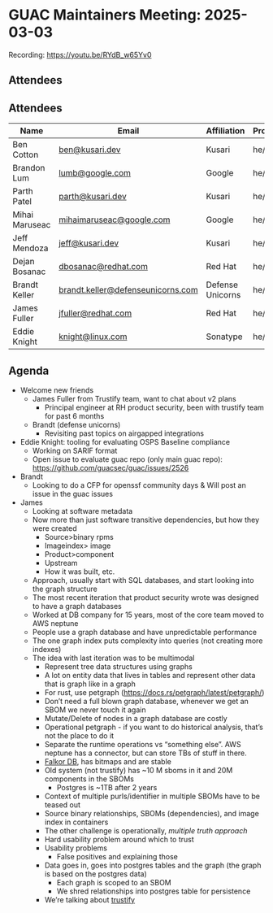 # GUAC Maintainers Meeting: 2025-03-03

Recording: https://youtu.be/RYdB_w65Yv0

## Attendees

## Attendees

| Name | Email | Affiliation | Pronouns
| ---- | ----- | ----------- | --------
| Ben Cotton | ben@kusari.dev | Kusari | he/him
| Brandon Lum | lumb@google.com | Google | he/him
| Parth Patel | parth@kusari.dev | Kusari | he/him
| Mihai Maruseac | mihaimaruseac@google.com | Google | he/him
| Jeff Mendoza | jeff@kusari.dev | Kusari | he/him
| Dejan Bosanac | dbosanac@redhat.com | Red Hat | he/him
| Brandt Keller | brandt.keller@defenseunicorns.com | Defense Unicorns | he/him
| James Fuller | jfuller@redhat.com | Red Hat | he/him
| Eddie Knight | knight@linux.com | Sonatype | he/him

## Agenda

* Welcome new friends
    * James Fuller from Trustify team, want to chat about v2 plans
        * Principal engineer at RH product security, been with trustify team for past 6 months
    * Brandt (defense unicorns)
        * Revisiting past topics on airgapped integrations
* Eddie Knight: tooling for evaluating OSPS Baseline compliance
    * Working on SARIF format
    * Open issue to evaluate guac repo (only main guac repo): https://github.com/guacsec/guac/issues/2526
* Brandt
    * Looking to do a CFP for openssf community days
    & Will post an issue in the guac issues
* James
    * Looking at software metadata
    * Now more than just software transitive dependencies, but how they were created
        * Source>binary rpms
        * Imageindex> image
        * Product>component
        * Upstream
        * How it was built, etc. 
    * Approach, usually start with SQL databases, and start looking into the graph structure
    * The most recent iteration that product security wrote was designed to have a graph databases
    * Worked at DB company for 15 years, most of the core team moved to AWS neptune
    * People use a graph database and have unpredictable performance
    * The one graph index puts complexity into queries (not creating more indexes)
    * The idea with last iteration was to be multimodal
        * Represent tree data structures using graphs
        * A lot on entity data that lives in tables and represent other data that is graph like in a graph
        * For rust, use petgraph (https://docs.rs/petgraph/latest/petgraph/) 
        * Don’t need a full blown graph database, whenever we get an SBOM we never touch it again
        * Mutate/Delete of nodes in a graph database are costly
        * Operational petgraph - if you want to do historical analysis, that’s not the place to do it
        * Separate the runtime operations vs “something else”. AWS neptune has a connector, but can store TBs of stuff in there.
        * [Falkor DB](https://www.falkordb.com/), has bitmaps and are stable
        * Old system (not trustify) has ~10 M sboms in it and 20M components in the SBOMs
            * Postgres is ~1TB after 2 years
        * Context of multiple purls/identifier in multiple SBOMs have to be teased out
        * Source binary relationships, SBOMs (dependencies), and image index in containers
        * The other challenge is operationally, *multiple truth approach*
        * Hard usability problem around which to trust
        * Usability problems
            * False positives and explaining those
        * Data goes in, goes into postgres tables and the graph (the graph is based on the postgres data)
            * Each graph is scoped to an SBOM
            * We shred relationships into postgres table for persistence
        * We’re talking about [trustify](https://github.com/trustification/trustify)
